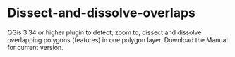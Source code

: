 # Dissect-and-dissolve-overlaps
QGis 3.34 or higher plugin to detect, zoom to, dissect and dissolve overlapping polygons (features) in one polygon layer.
Download the Manual for current version.
